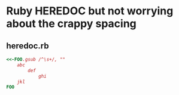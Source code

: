 # Ruby HEREDOC but not worrying about the crappy spacing

## heredoc.rb

```ruby
<<-FOO.gsub /^\s+/, ""
    abc
        def
            ghi
    jkl
FOO
```

